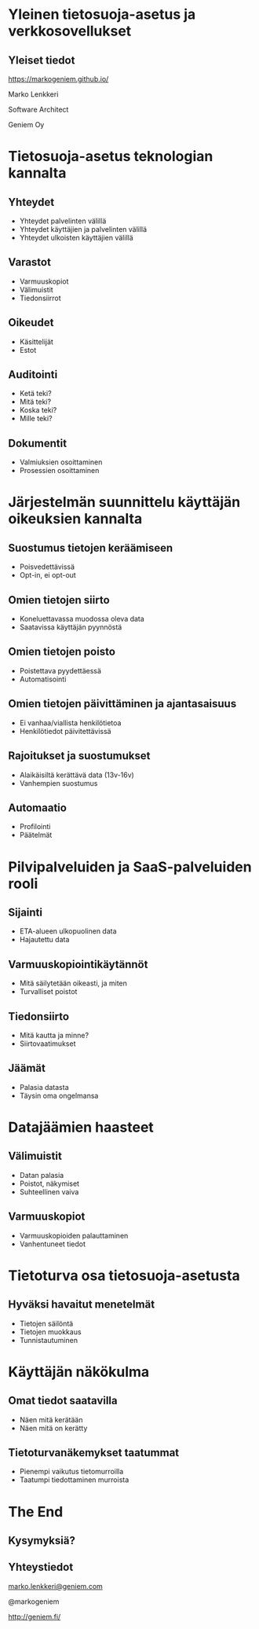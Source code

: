 # Yleinen tietosuoja-asetus ja verkkosovellukset

## Yleiset tiedot

https://markogeniem.github.io/

Marko Lenkkeri

Software Architect

Geniem Oy

# Tietosuoja-asetus teknologian kannalta

## Yhteydet

* Yhteydet palvelinten välillä
* Yhteydet käyttäjien ja palvelinten välillä
* Yhteydet ulkoisten käyttäjien välillä

## Varastot

* Varmuuskopiot
* Välimuistit
* Tiedonsiirrot

## Oikeudet

* Käsittelijät 
* Estot

## Auditointi

* Ketä teki?
* Mitä teki?
* Koska teki?
* Mille teki?

## Dokumentit

* Valmiuksien osoittaminen
* Prosessien osoittaminen


# Järjestelmän suunnittelu käyttäjän oikeuksien kannalta

## Suostumus tietojen keräämiseen

* Poisvedettävissä
* Opt-in, ei opt-out

## Omien tietojen siirto

* Koneluettavassa muodossa oleva data
* Saatavissa käyttäjän pyynnöstä

## Omien tietojen poisto

* Poistettava pyydettäessä
* Automatisointi

## Omien tietojen päivittäminen ja ajantasaisuus

* Ei vanhaa/viallista henkilötietoa
* Henkilötiedot päivitettävissä 

## Rajoitukset ja suostumukset

* Alaikäisiltä kerättävä data (13v-16v)
* Vanhempien suostumus

## Automaatio

* Profilointi
* Päätelmät

# Pilvipalveluiden ja SaaS-palveluiden rooli

## Sijainti

* ETA-alueen ulkopuolinen data
* Hajautettu data

## Varmuuskopiointikäytännöt

* Mitä säilytetään oikeasti, ja miten
* Turvalliset poistot

## Tiedonsiirto

* Mitä kautta ja minne?
* Siirtovaatimukset

## Jäämät

* Palasia datasta
* Täysin oma ongelmansa

# Datajäämien haasteet

## Välimuistit

* Datan palasia
* Poistot, näkymiset
* Suhteellinen vaiva

## Varmuuskopiot

* Varmuuskopioiden palauttaminen
* Vanhentuneet tiedot

# Tietoturva osa tietosuoja-asetusta

## Hyväksi havaitut menetelmät

* Tietojen säilöntä
* Tietojen muokkaus
* Tunnistautuminen

# Käyttäjän näkökulma

## Omat tiedot saatavilla

* Näen mitä kerätään
* Näen mitä on kerätty

## Tietoturvanäkemykset taatummat

* Pienempi vaikutus tietomurroilla
* Taatumpi tiedottaminen murroista

# The End
 
## Kysymyksiä?

## Yhteystiedot

marko.lenkkeri@geniem.com

@markogeniem

http://geniem.fi/

